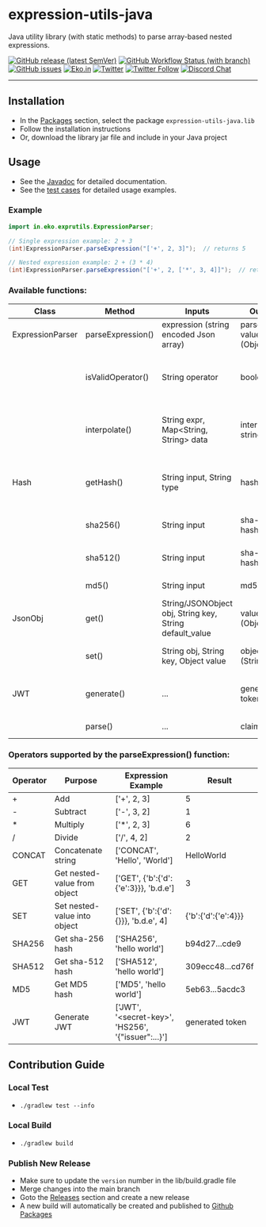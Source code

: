 # expression-utils-java
Java utility library (with static methods) to parse array-based nested expressions.

[![GitHub release (latest SemVer)](https://img.shields.io/github/v/release/ekoindia/expression-utils-java)](https://github.com/orgs/ekoindia/packages?repo_name=expression-utils-java)
[![GitHub Workflow Status (with branch)](https://img.shields.io/github/actions/workflow/status/ekoindia/expression-utils-java/gradle-cicd.yml)](/)
[![GitHub issues](https://img.shields.io/github/issues/ekoindia/aeps-gateway-lib)](https://github.com/ekoindia/aeps-gateway-lib/issues)
<a href="https://eko.in" target="_blank">![Eko.in](https://img.shields.io/badge/Develop%20with-Eko.in-brightgreen)</a>
<a href="https://twitter.com/intent/tweet?text=Wow:&url=https%3A%2F%2Fgithub.com%2Fekoindia%2Faeps-gateway-lib" target="_blank"><img alt="Twitter" src="https://img.shields.io/twitter/url?style=social&url=https%3A%2F%2Fgithub.com%2Fekoindia%2Faeps-gateway-lib"></a>
<a href="https://twitter.com/intent/follow?screen_name=ekospeaks" target="_blank">![Twitter Follow](https://img.shields.io/twitter/follow/ekospeaks?label=Follow&style=social)</a>
<a href="http://dsc.gg/ekodevs" target="_blank">![Discord Chat](https://img.shields.io/discord/1038006952573292574)</a>

---

## Installation
- In the [Packages](https://github.com/orgs/ekoindia/packages?repo_name=expression-utils-java) section, select the package `expression-utils-java.lib`
- Follow the installation instructions
- Or, download the library jar file and include in your Java project

## Usage
- See the [Javadoc](https://ekoindia.github.io/expression-utils-java/) for detailed documentation.
- See the [test cases](lib/src/test/java/in/eko/exprutils/) for detailed usage examples.

### Example 
```java
import in.eko.exprutils.ExpressionParser;

// Single expression example: 2 + 3
(int)ExpressionParser.parseExpression("['+', 2, 3]");  // returns 5

// Nested expression example: 2 + (3 * 4)
(int)ExpressionParser.parseExpression("['+', 2, ['*', 3, 4]]");  // returns 14
```


### Available functions:

| Class            | Method            | Inputs                                                  | Output                | Desc                                                                             |
|------------------|-------------------|---------------------------------------------------------|-----------------------|----------------------------------------------------------------------------------|
| ExpressionParser | parseExpression() | expression (string encoded Json array)                  | parsed value (Object) | returns parses an expression                                                     |
|                  | isValidOperator() | String operator                                         | boolean               | Checks if the provided operator is supported by the expressionParser             |
|                  | interpolate()     | String expr, Map<String, String> data                   | interpolated string   | Interpolate/replace values of dollar-curly-brace-wrapped variables into a string |
| Hash             | getHash()         | String input, String type                               | hash                  | Generate hash of a string using the `type` algorithm (MD5, SHA-256, etc)         |
|                  | sha256()          | String input                                            | sha-256 hash          | Generate SHA-256 hash of a string                                                |
|                  | sha512()          | String input                                            | sha-512 hash          | Generate SHA-512 hash of a string                                                |
|                  | md5()             | String input                                            | md5 hash              | Generate md5 hash of a string                                                    |
| JsonObj          | get()             | String/JSONObject obj, String key, String default_value | value (Object)        | Retrieve deep/nested value from a JSON Object                                    |
|                  | set()             | String obj, String key, Object value                    | object (String)       | Set a key-value pair deep within a JSON Object                                   |
| JWT              | generate()        | ...                                                     | generated token       | Generate JWT (token) with the given configuration                                |
|                  | parse()           | ...                                                     | claim map             | Validates & parses a JWT (token)                                                 |

### Operators supported by the parseExpression() function:
| Operator | Purpose                      | Expression Example                                       | Result              |
|----------|------------------------------|----------------------------------------------------------|---------------------|
| +        | Add                          | ['+', 2, 3]                                              | 5                   |
| -        | Subtract                     | ['-', 3, 2]                                              | 1                   |
| &ast;    | Multiply                     | ['&ast;', 2, 3]                                          | 6                   |
| /        | Divide                       | ['/', 4, 2]                                              | 2                   |
| CONCAT   | Concatenate string           | ['CONCAT', 'Hello', 'World']                             | HelloWorld          |
| GET      | Get nested-value from object | ['GET', {'b':{'d':{'e':3}}}, 'b.d.e']                    | 3                   |
| SET      | Set nested-value into object | ['SET', {'b':{'d':{}}}, 'b.d.e', 4]                      | {'b':{'d':{'e':4}}} |
| SHA256   | Get sha-256 hash             | ['SHA256', 'hello world']                                | b94d27...cde9       |
| SHA512   | Get sha-512 hash             | ['SHA512', 'hello world']                                | 309ecc48...cd76f    |
| MD5      | Get MD5 hash                 | ['MD5', 'hello world']                                   | 5eb63...5acdc3      |
| JWT      | Generate JWT                 | ['JWT', '&lt;secret-key&gt;', 'HS256', '{"issuer":...}'] | generated token     | 


## Contribution Guide

### Local Test
- ` ./gradlew test --info `

### Local Build
- `./gradlew build`

### Publish New Release
- Make sure to update the `version` number in the lib/build.gradle file
- Merge changes into the main branch
- Goto the [Releases](/releases) section and create a new release
- A new build will automatically be created and published to [Github Packages](https://github.com/orgs/ekoindia/packages?repo_name=expression-utils-java)
